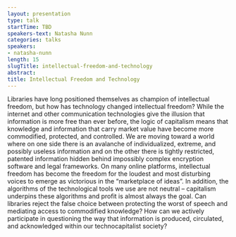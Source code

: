 ```yaml
---
layout: presentation
type: talk
startTime: TBD
speakers-text: Natasha Nunn
categories: talks
speakers:
- natasha-nunn
length: 15
slugTitle: intellectual-freedom-and-technology
abstract:
title: Intellectual Freedom and Technology
---
```

Libraries have long positioned themselves as champion of intellectual freedom, but how has technology changed intellectual freedom? While the internet and other communication technologies give the illusion that  information is more free than ever before, the logic of capitalism means that knowledge and information that carry market value have become more commodified, protected, and controlled. We are moving toward a world where on one side there is an avalanche of individualized, extreme, and possibly useless information and on the other there is tightly restricted, patented information hidden behind impossibly complex encryption software and legal frameworks. On many online platforms, intellectual freedom has become the freedom for the loudest and most disturbing voices to emerge as victorious in the “marketplace of ideas”. In addition, the algorithms of the technological tools we use are not neutral – capitalism underpins these algorithms and profit is almost always the goal. Can libraries reject the false choice between protecting the worst of speech and mediating access to commodified knowledge? How can we actively participate in questioning the way that information is produced, circulated, and acknowledged within our technocapitalist society?